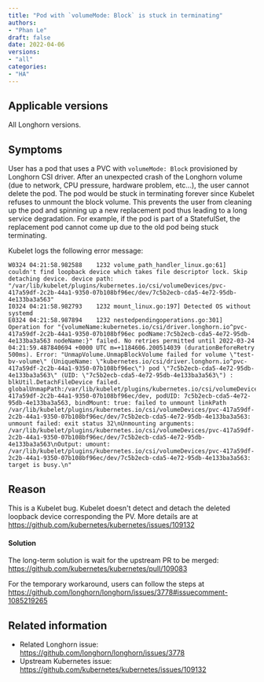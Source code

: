 ```yaml
---
title: "Pod with `volumeMode: Block` is stuck in terminating"
authors:
- "Phan Le"
draft: false
date: 2022-04-06
versions:
- "all"
categories:
- "HA"
---
```


## Applicable versions
All Longhorn versions.

## Symptoms

User has a pod that uses a PVC with `volumeMode: Block` provisioned by Longhorn CSI driver.
After an unexpected crash of the Longhorn volume (due to network, CPU pressure, hardware problem, etc...), the user cannot delete the pod.
The pod would be stuck in terminating forever since Kubelet refuses to unmount the block volume.
This prevents the user from cleaning up the pod and spinning up a new replacement pod thus leading to a long service degradation.
For example, if the pod is part of a StatefulSet, the replacement pod cannot come up due to the old pod being stuck terminating.

Kubelet logs the following error message:
```
W0324 04:21:58.982588    1232 volume_path_handler_linux.go:61] couldn't find loopback device which takes file descriptor lock. Skip detaching device. device path: "/var/lib/kubelet/plugins/kubernetes.io/csi/volumeDevices/pvc-417a59df-2c2b-44a1-9350-07b108bf96ec/dev/7c5b2ecb-cda5-4e72-95db-4e133ba3a563"
I0324 04:21:58.982793    1232 mount_linux.go:197] Detected OS without systemd
E0324 04:21:58.987894    1232 nestedpendingoperations.go:301] Operation for "{volumeName:kubernetes.io/csi/driver.longhorn.io^pvc-417a59df-2c2b-44a1-9350-07b108bf96ec podName:7c5b2ecb-cda5-4e72-95db-4e133ba3a563 nodeName:}" failed. No retries permitted until 2022-03-24 04:21:59.487840694 +0000 UTC m=+1184606.200514039 (durationBeforeRetry 500ms). Error: "UnmapVolume.UnmapBlockVolume failed for volume \"test-bv-volume\" (UniqueName: \"kubernetes.io/csi/driver.longhorn.io^pvc-417a59df-2c2b-44a1-9350-07b108bf96ec\") pod \"7c5b2ecb-cda5-4e72-95db-4e133ba3a563\" (UID: \"7c5b2ecb-cda5-4e72-95db-4e133ba3a563\") : blkUtil.DetachFileDevice failed. globalUnmapPath:/var/lib/kubelet/plugins/kubernetes.io/csi/volumeDevices/pvc-417a59df-2c2b-44a1-9350-07b108bf96ec/dev, podUID: 7c5b2ecb-cda5-4e72-95db-4e133ba3a563, bindMount: true: failed to unmount linkPath /var/lib/kubelet/plugins/kubernetes.io/csi/volumeDevices/pvc-417a59df-2c2b-44a1-9350-07b108bf96ec/dev/7c5b2ecb-cda5-4e72-95db-4e133ba3a563: unmount failed: exit status 32\nUnmounting arguments: /var/lib/kubelet/plugins/kubernetes.io/csi/volumeDevices/pvc-417a59df-2c2b-44a1-9350-07b108bf96ec/dev/7c5b2ecb-cda5-4e72-95db-4e133ba3a563\nOutput: umount: /var/lib/kubelet/plugins/kubernetes.io/csi/volumeDevices/pvc-417a59df-2c2b-44a1-9350-07b108bf96ec/dev/7c5b2ecb-cda5-4e72-95db-4e133ba3a563: target is busy.\n"
```

## Reason

This is a Kubelet bug.
Kubelet doesn't detect and detach the deleted loopback device corresponding the PV.
More details are at https://github.com/kubernetes/kubernetes/issues/109132

#### Solution

The long-term solution is wait for the upstream PR to be merged: https://github.com/kubernetes/kubernetes/pull/109083

For the temporary workaround, users can follow the steps at https://github.com/longhorn/longhorn/issues/3778#issuecomment-1085219265

## Related information

* Related Longhorn issue: https://github.com/longhorn/longhorn/issues/3778
* Upstream Kubernetes issue: https://github.com/kubernetes/kubernetes/issues/109132
